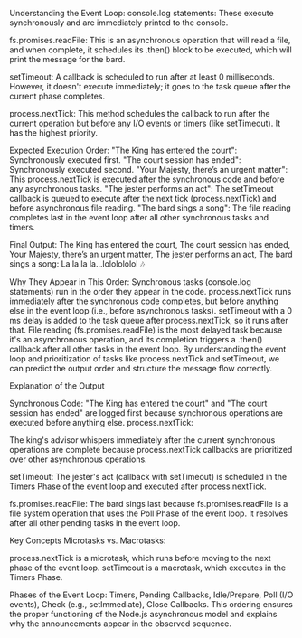 Understanding the Event Loop:
console.log statements: These execute synchronously and are immediately printed to the console.

fs.promises.readFile: This is an asynchronous operation that will read a file, and when complete, it schedules its .then() block to be executed, which will print the message for the bard.

setTimeout: A callback is scheduled to run after at least 0 milliseconds. However, it doesn't execute immediately; it goes to the task queue after the current phase completes.

process.nextTick: This method schedules the callback to run after the current operation but before any I/O events or timers (like setTimeout). It has the highest priority.

Expected Execution Order:
"The King has entered the court": Synchronously executed first.
"The court session has ended": Synchronously executed second.
"Your Majesty, there’s an urgent matter": This process.nextTick is executed after the synchronous code and before any asynchronous tasks.
"The jester performs an act": The setTimeout callback is queued to execute after the next tick (process.nextTick) and before asynchronous file reading.
"The bard sings a song": The file reading completes last in the event loop after all other synchronous tasks and timers.

Final Output:
The King has entered the court,
The court session has ended,
Your Majesty, there’s an urgent matter,
The jester performs an act,
The bard sings a song:  La la la la...lololololol 🎶

Why They Appear in This Order:
Synchronous tasks (console.log statements) run in the order they appear in the code.
process.nextTick runs immediately after the synchronous code completes, but before anything else in the event loop (i.e., before asynchronous tasks).
setTimeout with a 0 ms delay is added to the task queue after process.nextTick, so it runs after that.
File reading (fs.promises.readFile) is the most delayed task because it's an asynchronous operation, and its completion triggers a .then() callback after all other tasks in the event loop.
By understanding the event loop and prioritization of tasks like process.nextTick and setTimeout, we can predict the output order and structure the message flow correctly.

Explanation of the Output

Synchronous Code:
"The King has entered the court" and "The court session has ended" are logged first because synchronous operations are executed before anything else.
process.nextTick:

The king's advisor whispers immediately after the current synchronous operations are complete because process.nextTick callbacks are prioritized over other asynchronous operations.

setTimeout:
The jester's act (callback with setTimeout) is scheduled in the Timers Phase of the event loop and executed after process.nextTick.

fs.promises.readFile:
The bard sings last because fs.promises.readFile is a file system operation that uses the Poll Phase of the event loop. It resolves after all other pending tasks in the event loop.


Key Concepts
Microtasks vs. Macrotasks:

process.nextTick is a microtask, which runs before moving to the next phase of the event loop.
setTimeout is a macrotask, which executes in the Timers Phase.

Phases of the Event Loop:
Timers,
Pending Callbacks,
Idle/Prepare,
Poll (I/O events),
Check (e.g., setImmediate),
Close Callbacks.
This ordering ensures the proper functioning of the Node.js asynchronous model and explains why the announcements appear in the observed sequence.